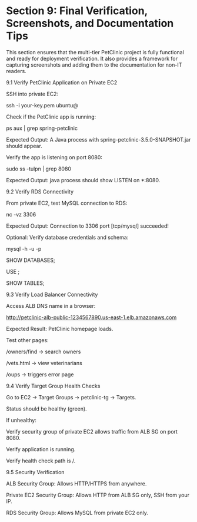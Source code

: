 # Section 9: Final Verification, Screenshots, and Documentation Tips

This section ensures that the multi-tier PetClinic project is fully functional and ready for deployment verification. It also provides a framework for capturing screenshots and adding them to the documentation for non-IT readers.



9.1 Verify PetClinic Application on Private EC2

SSH into private EC2:

ssh -i your-key.pem ubuntu@<private-ec2-ip>

Check if the PetClinic app is running:

ps aux | grep spring-petclinic

Expected Output: A Java process with spring-petclinic-3.5.0-SNAPSHOT.jar should appear.

Verify the app is listening on port 8080:

sudo ss -tulpn | grep 8080

Expected Output: java process should show LISTEN on *:8080.





9.2 Verify RDS Connectivity

From private EC2, test MySQL connection to RDS:

nc -vz <rds-endpoint> 3306

Expected Output: Connection to <rds-endpoint> 3306 port [tcp/mysql] succeeded!

Optional: Verify database credentials and schema:

mysql -h <rds-endpoint> -u <db-username> -p

SHOW DATABASES;

USE <petclinic-db>;

SHOW TABLES;





9.3 Verify Load Balancer Connectivity

Access ALB DNS name in a browser:

http://petclinic-alb-public-1234567890.us-east-1.elb.amazonaws.com

Expected Result: PetClinic homepage loads.

Test other pages:

/owners/find → search owners

/vets.html → view veterinarians

/oups → triggers error page



9.4 Verify Target Group Health Checks

Go to EC2 → Target Groups → petclinic-tg → Targets.

Status should be healthy (green).

If unhealthy:

Verify security group of private EC2 allows traffic from ALB SG on port 8080.

Verify application is running.

Verify health check path is /.



9.5 Security Verification

ALB Security Group: Allows HTTP/HTTPS from anywhere.

Private EC2 Security Group: Allows HTTP from ALB SG only, SSH from your IP.

RDS Security Group: Allows MySQL from private EC2 only.









